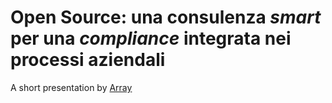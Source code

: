 # Open Source: una consulenza *smart* per una *compliance* integrata nei processi aziendali

A short presentation by [Array](www.array.eu)
